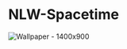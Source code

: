 # NLW-Spacetime
![Wallpaper - 1400x900](https://github.com/Tuanemendes/NLW-Spacetime/assets/54903202/a2bc988d-4c90-4db4-8a9f-b87f2a2ea6c4)
